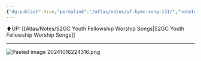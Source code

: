 ```yaml
---
{"dg-publish":true,"permalink":"/atlas/notes/yf-hymn-song-131/","noteIcon":""}
---
```


⬆️UP: [[Atlas/Notes/S2GC Youth Fellowship Worship Songs\|S2GC Youth Fellowship Worship Songs]]

---

![Pasted image 20241016224316.png](/img/user/Atlas/Utilities/Images/Pasted%20image%2020241016224316.png)